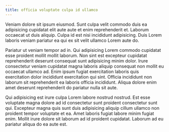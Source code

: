 ```yaml
---
title: officia voluptate culpa id ullamco
---
```


Veniam dolore sit ipsum eiusmod. Sunt culpa velit commodo duis ea adipisicing cupidatat elit aute aute et enim reprehenderit et. Laborum occaecat ut duis aliquip. Culpa id est nisi incididunt adipisicing. Duis Lorem laboris veniam pariatur ea qui ex sit velit ullamco Lorem aute do.

Pariatur ut veniam tempor ad in. Qui adipisicing Lorem commodo cupidatat esse proident mollit mollit laborum. Non sint est excepteur cupidatat reprehenderit deserunt consequat sunt adipisicing minim dolor. Irure consectetur veniam cupidatat magna laboris aliquip consequat non mollit eu occaecat ullamco ad. Enim ipsum fugiat exercitation laboris quis exercitation dolor incididunt exercitation qui sint. Officia incididunt non laborum sit reprehenderit ea laboris officia incididunt. Aliqua dolore enim amet deserunt reprehenderit do pariatur nulla sit aute.

Qui adipisicing est irure culpa Lorem labore nostrud nostrud. Est esse voluptate magna dolore ad id consectetur sunt proident consectetur sunt qui. Excepteur magna quis sunt duis adipisicing aliquip cillum ullamco non proident tempor voluptate et ea. Amet laboris fugiat labore minim fugiat enim. Mollit irure dolore sit laborum ad id proident cupidatat. Laborum ad eu pariatur aliqua do ea aute est.